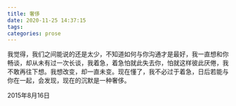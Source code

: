 ```yaml
---
title: 奢侈
date: 2020-11-25 14:37:15
tags:
categories: prose
---
```

我觉得，我们之间能说的还是太少，不知道如何与你沟通才是最好，我一直想和你畅谈，却从未有过一次长谈，我着急，着急怕就此失去你，怕就这样彼此厌倦，我不敢再往下想。我想改变，却一直未变。现在懂了，我不必过于着急，日后若能与你在一起，会发现，现在的沉默是一种奢侈。

2015年8月16日
